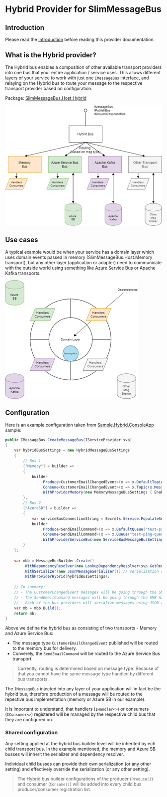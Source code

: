 # Hybrid Provider for SlimMessageBus

## Introduction

Please read the [Introduction](intro.md) before reading this provider documentation.

## What is the Hybrid provider?

The Hybrid bus enables a composition of other available transport providers into one bus that your entire application / service uses.
This allows different layers of your service to work with just one `IMessageBus` interface, and relaying on the Hybrid bus to route your message to the respective transport provider based on configuration.

Package: [SlimMessageBus.Host.Hybrid](https://www.nuget.org/packages/SlimMessageBus.Host.Hybrid/)

![](provider_hybrid_1.png)

## Use cases

A typical example would be when your service has a domain layer which uses domain events passed in memory (SlimMessageBus.Host.Memory transport), but any other layer (application or adapter) need to communicate with the outside world using something like Azure Service Bus or Apache Kafka transports.

![](provider_hybrid_2.png)

## Configuration

Here is an example configuration taken from [Sample.Hybrid.ConsoleApp](../src/Samples/Sample.Hybrid.ConsoleApp) sample:

```cs
public IMessageBus CreateMessageBus(IServiceProvider svp)
{
    var hybridBusSettings = new HybridMessageBusSettings
    {
        // Bus 1
        ["Memory"] = builder =>
        {
            builder
                .Produce<CustomerEmailChangedEvent>(x => x.DefaultTopic(x.Settings.MessageType.Name))
                .Consume<CustomerEmailChangedEvent>(x => x.Topic(x.MessageType.Name).WithConsumer<CustomerChangedEventHandler>())
                .WithProviderMemory(new MemoryMessageBusSettings { EnableMessageSerialization = false });
        },
        // Bus 2
        ["AzureSB"] = builder =>
        {
            var serviceBusConnectionString = Secrets.Service.PopulateSecrets(Configuration["Azure:ServiceBus"]);
            builder
                .Produce<SendEmailCommand>(x => x.DefaultQueue("test-ping-queue"))
                .Consume<SendEmailCommand>(x => x.Queue("test-ping-queue").WithConsumer<SmtpEmailService>())
                .WithProviderServiceBus(new ServiceBusMessageBusSettings(serviceBusConnectionString));
        }
    };

    var mbb = MessageBusBuilder.Create()
        .WithDependencyResolver(new LookupDependencyResolver(svp.GetRequiredService)) // DI setup will be shared
        .WithSerializer(new JsonMessageSerializer()) // serialization setup will be shared between bus 1 and 2
        .WithProviderHybrid(hybridBusSettings); 

    // In summary:
    // - The CustomerChangedEvent messages will be going through the SMB Memory provider.
    // - The SendEmailCommand messages will be going through the SMB Azure Service Bus provider.
    // - Each of the bus providers will serialize messages using JSON and use the same DI to resolve consumers/handlers.
    var mb = mbb.Build();
    return mb;
}
```

Above we define the hybrid bus as consisting of two transports - Memory and Azure Service Bus:

* The message type `CustomerEmailChangedEvent` published will be routed to the memory bus for delivery.
* Converely, the `SendEmailCommand` will be routed to the Azure Service Bus transport.

> Currently, routing is determined based on message type. Because of that you cannot have the same message type handled by different bus transports.

The `IMessageBus` injected into any layer of your application will in fact be the hybrid bus, therefore production of a message will be routed to the repective bus implementation (memory or Azure SB in our example).

It is important to understand, that handlers (`IHandler<>`) or consumers (`IConsumer<>`) registered will be managed by the respective child bus that they are configured on.

### Shared configuration

Any setting applied at the hybrid bus builder level will be inherited by ech child transport bus. In the example mentioned, the memory and Azure SB busses will inherit the serializer and dependency resolver.

Individual child busses can provide their own serialization (or any other setting) and effectively override the serialization (or any other setting).

> The Hybrid bus builder configurations of the producer (`Produce()`) and consumer (`Consume()`) will be added into every child bus producer/consumer registration list.
